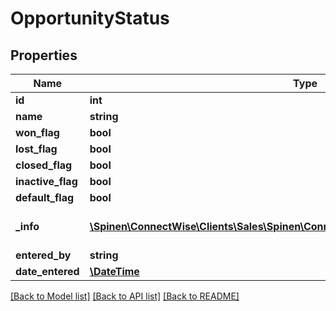 # OpportunityStatus

## Properties
Name | Type | Description | Notes
------------ | ------------- | ------------- | -------------
**id** | **int** |  | [optional] 
**name** | **string** |  | 
**won_flag** | **bool** |  | [optional] 
**lost_flag** | **bool** |  | [optional] 
**closed_flag** | **bool** |  | [optional] 
**inactive_flag** | **bool** |  | [optional] 
**default_flag** | **bool** |  | [optional] 
**_info** | [**\Spinen\ConnectWise\Clients\Sales\Spinen\ConnectWise\Clients\Sales\Model\Metadata**](Metadata.md) | Metadata of the entity | [optional] 
**entered_by** | **string** |  | [optional] 
**date_entered** | [**\DateTime**](\DateTime.md) |  | [optional] 

[[Back to Model list]](../README.md#documentation-for-models) [[Back to API list]](../README.md#documentation-for-api-endpoints) [[Back to README]](../README.md)


